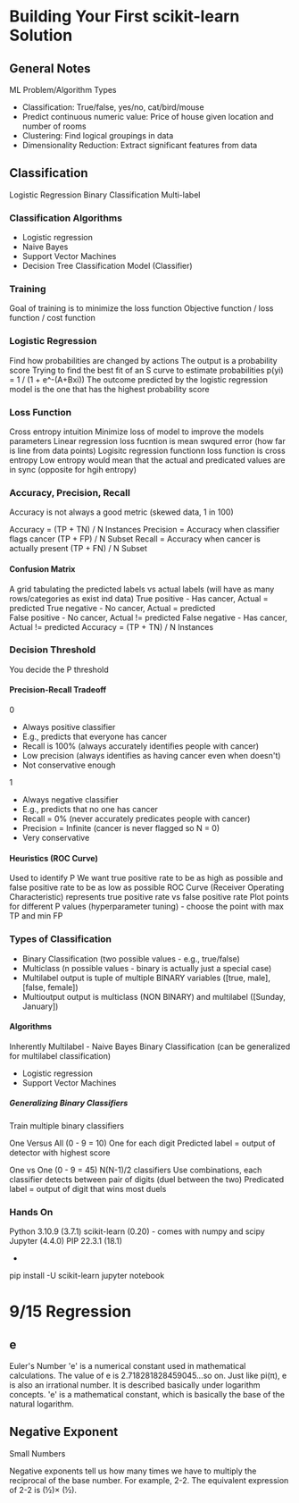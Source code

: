 # Building Your First scikit-learn Solution

## General Notes

ML Problem/Algorithm Types

- Classification: True/false, yes/no, cat/bird/mouse
- Predict continuous numeric value: Price of house given location and number of rooms
- Clustering: Find logical groupings in data
- Dimensionality Reduction: Extract significant features from data

## Classification

Logistic Regression
Binary Classification
Multi-label

### Classification Algorithms

- Logistic regression
- Naive Bayes
- Support Vector Machines
- Decision Tree
  Classification Model (Classifier)

### Training

Goal of training is to minimize the loss function
Objective function / loss function / cost function

### Logistic Regression

Find how probabilities are changed by actions
The output is a probability score
Trying to find the best fit of an S curve to estimate probabilities p(yi) = 1 / (1 + e^-(A+Bxi))
The outcome predicted by the logistic regression model is the one that has the highest probability score

### Loss Function

Cross entropy intuition
Minimize loss of model to improve the models parameters
Linear regression loss fucntion is mean swqured error (how far is line from data points)
Logisitc regression functionn loss function is cross entropy
Low entropy would mean that the actual and predicated values are in sync (opposite for hgih entropy)

### Accuracy, Precision, Recall

Accuracy is not always a good metric (skewed data, 1 in 100)

Accuracy = (TP + TN) / N Instances
Precision = Accuracy when classifier flags cancer (TP + FP) / N Subset
Recall = Accuracy when cancer is actually present (TP + FN) / N Subset

#### Confusion Matrix

A grid tabulating the predicted labels vs actual labels (will have as many rows/categories as exist ind data)
True positive - Has cancer, Actual = predicted
True negative - No cancer, Actual = predicted  
False positive - No cancer, Actual != predicted
False negative - Has cancer, Actual != predicted
Accuracy = (TP + TN) / N Instances

### Decision Threshold

You decide the P threshold

#### Precision-Recall Tradeoff

0

- Always positive classifier
- E.g., predicts that everyone has cancer
- Recall is 100% (always accurately identifies people with cancer)
- Low precision (always identifies as having cancer even when doesn't)
- Not conservative enough

1

- Always negative classifier
- E.g., predicts that no one has cancer
- Recall = 0% (never accurately predicates people with cancer)
- Precision = Infinite (cancer is never flagged so N = 0)
- Very conservative

#### Heuristics (ROC Curve)

Used to identify P
We want true positive rate to be as high as possible and false positive rate to be as low as possible
ROC Curve (Receiver Operating Characteristic) represents true positive rate vs false positive rate
Plot points for different P values (hyperparameter tuning) - choose the point with max TP and min FP

### Types of Classification

- Binary Classification (two possible values - e.g., true/false)
- Multiclass (n possible values - binary is actually just a special case)
- Multilabel output is tuple of multiple BINARY variables ([true, male], [false, female])
- Multioutput output is multiclass (NON BINARY) and multilabel ([Sunday, January])

#### Algorithms

Inherently Multilabel - Naive Bayes
Binary Classification (can be generalized for multilabel classification)

- Logistic regression
- Support Vector Machines

##### Generalizing Binary Classifiers

Train multiple binary classifiers

One Versus All
(0 - 9 = 10)
One for each digit
Predicted label = output of detector with highest score

One vs One
(0 - 9 = 45)
N(N-1)/2 classifiers
Use combinations, each classifier detects between pair of digits (duel between the two)
Predicated label = output of digit that wins most duels

### Hands On

Python 3.10.9 (3.7.1)
scikit-learn (0.20) - comes with numpy and scipy
Jupyter (4.4.0)
PIP 22.3.1 (18.1)

-

pip install -U scikit-learn
jupyter notebook

# 9/15 Regression
## e
Euler's Number 'e' is a numerical constant used in mathematical calculations. The value of e is 2.718281828459045…so on. Just like pi(π), e is also an irrational number. It is described basically under logarithm concepts. 'e' is a mathematical constant, which is basically the base of the natural logarithm.

## Negative Exponent
Small Numbers

Negative exponents tell us how many times we have to multiply the reciprocal of the base number. For example, 2-2. The equivalent expression of 2-2 is (½)× (½).